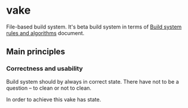 # vake

File-based build system.
It's beta build system in terms of [Build system rules and algorithms](http://gittup.org/tup/build_system_rules_and_algorithms.pdf) document.

## Main principles

### Correctness and usability

Build system should by always in correct state.
There have not to be a question – to clean or not to clean.

In order to achieve this vake has state.
